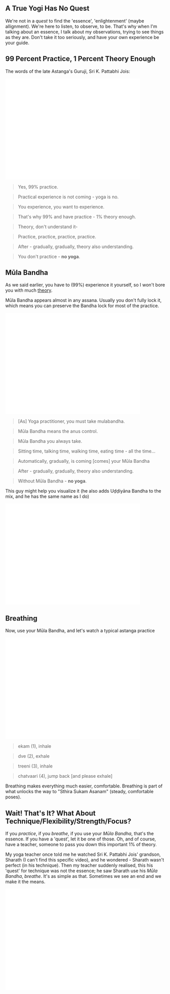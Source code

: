 ## A True Yogi Has No Quest
We're not in a *quest* to find the 'essence', 'enlightenment' (maybe allignment). We're here to listen, to observe, to be. That's why when I'm talking about an essence, I talk about my observations, trying to see things as they are. Don't take it too seriously, and have your own experience be your guide.

## 99 Percent Practice, 1 Percent Theory Enough
The words of the late Astanga's Guruji, Sri K. Pattabhi Jois:
<iframe width="420" height="315" src="//www.youtube.com/embed/ttRaZkigQmQ?start=339&end=364" frameborder="0" allowfullscreen style="display:block;"></iframe>


> Yes, 99% practice.

> Practical experience is not coming - yoga is no.

> You experience, you want to experience.

> That's why 99% and have practice - 1% theory enough.

> Theory, don't understand it-

> Practice, practice, practice, practice.

> After - gradually, gradually, theory also understanding.

> You don't practice - __no yoga__.

## Mūla Bandha

As we said earlier, you have to (99%) experience it yourself, so I won't bore you with much [theory](http://en.wikipedia.org/wiki/Mula_Bandha).

Mūla Bandha appears almost in any assana. Usually you don't fully lock it, which means you can preserve the Bandha lock for most of the practice.

<iframe width="420" height="315" src="//www.youtube.com/embed/ttRaZkigQmQ?start=206&end=227" frameborder="0" allowfullscreen style="display:block;"></iframe>

> [As] Yoga practitioner, you must take mulabandha.

> Mūla Bandha means the anus control.

> Mūla Bandha you always take.

> Sitting time, talking time, walking time, eating time - all the time...

> Automatically, gradually, is coming [comes] your Mūla Bandha

> After - gradually, gradually, theory also understanding.

> Without Mūla Bandha - __no yoga__.

This guy might help you visualize it (he also adds Uḍḍiyāna Bandha to the mix, and he has the same name as I do)
<iframe width="420" height="315" src="//www.youtube.com/embed/JcV1JA515zQ" frameborder="0" allowfullscreen style="display:block;"></iframe>

## Breathing

Now, use your Mūla Bandha, and let's watch a typical astanga practice
<iframe width="420" height="315" src="//www.youtube.com/embed/ttRaZkigQmQ?start=108&end=122" frameborder="0" allowfullscreen style="display:block;"></iframe>


> ekam (1), inhale

> dve (2), exhale

> treeni (3), inhale

> chatvaari (4), jump back [and please exhale]

Breathing makes everything much easier, comfortable. Breathing is part of what unlocks the way to "Sthira Sukam Asanam" (steady, comfortable poses).

## Wait! That's It? What About Technique/Flexibility/Strength/Focus?

If you _practice_, if you _breathe_, if you use your _Mūla Bandha_, that's the essence. If you have a 'quest', let it be one of those. Oh, and of course, have a teacher, someone to pass you down this important 1% of theory.

My yoga teacher once told me he watched Sri K. Pattabhi Jois' grandson, Sharath (I can't find this specific video), and he wondered - Sharath wasn't perfect (in his technique). Then my teacher suddenly realised, this his 'quest' for technique was not the essence; he saw Sharath use his _Mūla Bandha_, _breathe_. It's as simple as that. Sometimes we see an end and we make it the means.

<iframe width="420" height="315" src="//www.youtube.com/embed/6dSAyFmmARI?start=293&end=359" frameborder="0" allowfullscreen style="display:block;"></iframe>
